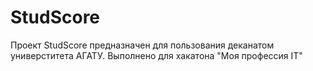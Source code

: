 # StudScore
Проект StudScore предназначен для пользования деканатом универститета АГАТУ.  Выполнено для хакатона "Моя профессия IT"
